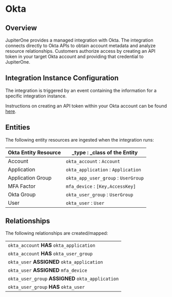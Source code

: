 # Okta

## Overview

JupiterOne provides a managed integration with Okta. The integration connects
directly to Okta APIs to obtain account metadata and analyze resource
relationships. Customers authorize access by creating an API token in your
target Okta account and providing that credential to JupiterOne.

## Integration Instance Configuration

The integration is triggered by an event containing the information for a
specific integration instance.

Instructions on creating an API token within your Okta account can be found
[here][1].

## Entities

The following entity resources are ingested when the integration runs:

| Okta Entity Resource | \_type : \_class of the Entity      |
| -------------------- | ----------------------------------- |
| Account              | `okta_account` : `Account`          |
| Application          | `okta_application` : `Application`  |
| Application Group    | `okta_app_user_group` : `UserGroup` |
| MFA Factor           | `mfa_device` : `[Key,AccessKey]`    |
| Okta Group           | `okta_user_group` : `UserGroup`     |
| User                 | `okta_user` : `User`                |

## Relationships

The following relationships are created/mapped:

|                                                   |
| ------------------------------------------------- |
| `okta_account` **HAS** `okta_application`         |
| `okta_account` **HAS** `okta_user_group`          |
| `okta_user` **ASSIGNED** `okta_application`       |
| `okta_user` **ASSIGNED** `mfa_device`             |
| `okta_user_group` **ASSIGNED** `okta_application` |
| `okta_user_group` **HAS** `okta_user`             |

[1]: https://developer.okta.com/docs/api/getting_started/getting_a_token
